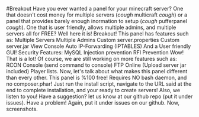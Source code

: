 #Breakout
Have you ever wanted a panel for your minecraft server? One that doesn't cost money for multiple servers (*cough* multicraft *cough*) or a panel that provides barely enough inormation to setup (*cough* pufferpanel *cough*). One that is user friendly, allows multiple admins, and multiple servers all for FREE? Well here it is! Breakout!
This panel has features such as:
Multiple Servers
Multiple Admins
Custom server.properties
Custom server.jar
View Console
Auto IP-Forwarding (IPTABLES)
And a User friendly GUI!
Security Features:
MySQL Injection prevention
RFI Prevention
Wow! That is a lot! Of course, we are still working on more features such as:
RCON Console (send command to console)
FTP Online (Upload server jar included)
Player lists.
Now, let's talk about what makes this panel different than every other. This panel is %100 free! Requires NO bash daemon, and no composer.phar! Just run the install script, navigate to the URL said at the end to complete installation, and your ready to create servers! Also, we listen to you! Have a suggestion? let us know at our github repo (put it under issues). Have a problem! Again, put it under issues on our github. 
Now, screenshots.


